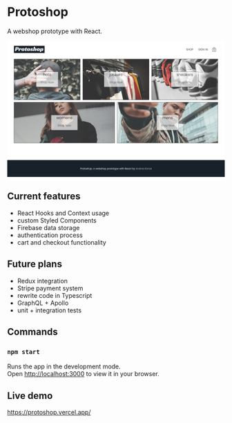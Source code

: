 # Protoshop

A webshop prototype with React.

![My Image](/src/assets/screenshot.png)

 ## Current features
  - React Hooks and Context usage
  - custom Styled Components
  - Firebase data storage
  - authentication process
  - cart and checkout functionality

## Future plans
  - Redux integration
  - Stripe payment system
  - rewrite code in Typescript
  - GraphQL + Apollo
  - unit + integration tests

## Commands
### `npm start`

Runs the app in the development mode.\
Open [http://localhost:3000](http://localhost:3000) to view it in your browser.

## Live demo
https://protoshop.vercel.app/
